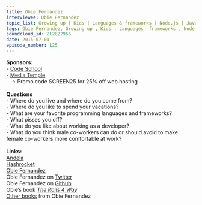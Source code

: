 ```yaml
--- 
title: Obie Fernandez
interviewee: Obie Fernandez
topic_list: Growing up | Kids | Languages & frameworks | Node.js | JavaScript | CoffeeScript | Firebase | Angualr.js | Material Design | Creative urge | Pissed off | “American Dream” | Female co-workers | Adverse environment | DevChix
tags: Obie Fernandez, Growing up , Kids , Languages  frameworks , Node.js , JavaScript , CoffeeScript , Firebase , Angualr.js , Material Design , Creative urge , Pissed off , “American Dream” , Female co-workers , Adverse environment , DevChix
soundcloud_id: 212822966
date: 2015-07-01
episode_number: 125
---
```

 
<p class="show_notes_display"><b>Sponsors:<br></b>- <a rel="nofollow" target="_blank" href="https://www.codeschool.com/betweenscreens">Code School</a><b><br></b>- <a rel="nofollow" target="_blank" href="http://mediatemple.net/?utm_source=BetweenScreens&amp;utm_medium=podcast&amp;utm_campaign=SCREEN25">Media Temple</a><b><br></b>   -&gt; Promo code SCREEN25 for 25% off web hosting<br><b><br>Questions</b><br>- Where do you live and where do you come from?<br>- Where do you like to spend your vacations?<br>- What are your favorite programming languages and frameworks?<br>- What pisses you off?<br>- What do you like about working as a developer?<br>- What do you think male co-workers can do or should avoid to make female co-workers more comfortable at work?<br><br><b>Links:<br></b><a rel="nofollow" target="_blank" href="http://www.andela.co/">Andela</a><br><a rel="nofollow" target="_blank" href="http://hashrocket.com/">Hashrocket</a><br><a rel="nofollow" target="_blank" href="http://obiefernandez.com/">Obie Fernandez</a><br>Obie Fernandez on <a rel="nofollow" target="_blank" href="https://twitter.com/obie">Twitter</a><br>Obie Fernandez on <a rel="nofollow" target="_blank" href="https://github.com/obie">Github</a><br>Obie’s book <i><a rel="nofollow" target="_blank" href="http://amzn.to/1AhIDdX">The Rails 4 Way</a><br></i><a rel="nofollow" target="_blank" href="https://leanpub.com/u/obie">Other books</a> from Obie Fernandez<br><br></p>
